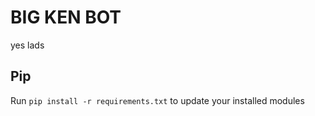 # BIG KEN BOT

yes lads

## Pip

Run `pip install -r requirements.txt` to update your installed modules
